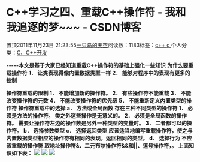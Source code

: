 
# C++学习之四、重载C++操作符 - 我和我追逐的梦~~~ - CSDN博客


置顶2011年11月23日 21:23:55[一只鸟的天空](https://me.csdn.net/heyongluoyao8)阅读数：1183标签：[c++																](https://so.csdn.net/so/search/s.do?q=c++&t=blog)[c																](https://so.csdn.net/so/search/s.do?q=c&t=blog)[
							](https://so.csdn.net/so/search/s.do?q=c++&t=blog)个人分类：[C、C++开发																](https://blog.csdn.net/heyongluoyao8/article/category/908444)



**-----本文是基于大家已经知道重载C++操作符的基础上强化一些知识**
**为什么要重载操作符**
**1． 让类表现得像内置数据类型一样**
**2． 能够对程序中的表现有更多的控制**

**操作符重载的限制**
**1． 不能增加新的操作符。**
**2． 有些操作符不能重载**
**3． 不能改变操作符的元数**
**4． 不能改变操作符的优先级**
**5． 不能重新定义内置类型的操作符**
**操作符重载中的选择**
**a． 方法或全局函数**
**存在三种不同类型的操作符**
**1． 必须是方法的操作符。**
**类之外这些操作是无意义的。**
**2． 必须是全局函数的操作符。**
**需要让操作符左边的操作数是另外一种类型的变量时。**
**3． 二者都可以的操作符。**
**b． 选择参数类型**
**c． 选择返回类型**
**应该适当地编写重载操作符，使之与内置数据类型相应的操作符有相同的表现，返回相同的类型。**
**d． 选择行为**
**不应该重载的操作符**
**取地址操作符&、二元布尔操作符&&和||、逗号操作符，。**
**上面知识如下表：**
![](http://hi.csdn.net/attachment/201111/23/0_13220546779b0h.gif)
![](http://hi.csdn.net/attachment/201111/23/0_13220547024401.gif)
![](http://hi.csdn.net/attachment/201111/23/0_1322054725qaL1.gif)

